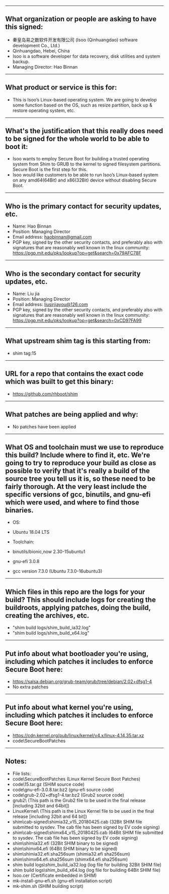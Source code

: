-------------------------------------------------------------------------------
What organization or people are asking to have this signed:
-------------------------------------------------------------------------------
- 秦皇岛易之数软件开发有限公司 (Isoo (Qinhuangdao) software development Co., Ltd.)
- Qinhuangdao, Hebei, China
- Isoo is a software developer for data recovery, disk utilities and system backup.
- Managing Director: Hao Binnan

-------------------------------------------------------------------------------
What product or service is this for:
-------------------------------------------------------------------------------
- This is Isoo’s Linux-based operating system. We are going to develop some function based on the OS, such as resize partition, back up & restore operating system, etc.

-------------------------------------------------------------------------------
What's the justification that this really does need to be signed for the whole world to be able to boot it:
-------------------------------------------------------------------------------
- Isoo wants to employ Secure Boot for building a trusted operating system from Shim to GRUB to the kernel to signed filesystem partitions. Secure Boot is the first step for this.
- Isoo would like customers to be able to run Isoo’s Linux-based system on any amd64(64Bit) and x86(32Bit) device without disabling Secure Boot.

-------------------------------------------------------------------------------
Who is the primary contact for security updates, etc.
-------------------------------------------------------------------------------
- Name: Hao Binnan
- Position: Managing Director
- Email address: haobinnan@gmail.com
- PGP key, signed by the other security contacts, and preferably also with signatures that are reasonably well known in the linux community: https://pgp.mit.edu/pks/lookup?op=get&search=0x79AFC78F

-------------------------------------------------------------------------------
Who is the secondary contact for security updates, etc.
-------------------------------------------------------------------------------
- Name: Liu jia
- Position: Managing Director
- Email address: liusirjiayou@126.com
- PGP key, signed by the other security contacts, and preferably also with signatures that are reasonably well known in the linux community: https://pgp.mit.edu/pks/lookup?op=get&search=0xCD97FA99

-------------------------------------------------------------------------------
What upstream shim tag is this starting from:
-------------------------------------------------------------------------------
- shim tag:15

-------------------------------------------------------------------------------
URL for a repo that contains the exact code which was built to get this binary:
-------------------------------------------------------------------------------
- https://github.com/rhboot/shim

-------------------------------------------------------------------------------
What patches are being applied and why:
-------------------------------------------------------------------------------
- No patches have been applied

-------------------------------------------------------------------------------
What OS and toolchain must we use to reproduce this build?  Include where to find it, etc.  We're going to try to reproduce your build as close as possible to verify that it's really a build of the source tree you tell us it is, so these need to be fairly thorough. At the very least include the specific versions of gcc, binutils, and gnu-efi which were used, and where to find those binaries.
-------------------------------------------------------------------------------
- OS: 
- Ubuntu 18.04 LTS

- Toolchain: 
- binutils/bionic,now 2.30-15ubuntu1
- gnu-efi 3.0.8
- gcc version 7.3.0 (Ubuntu 7.3.0-16ubuntu3)

-------------------------------------------------------------------------------
Which files in this repo are the logs for your build?   This should include logs for creating the buildroots, applying patches, doing the build, creating the archives, etc.
-------------------------------------------------------------------------------
- "shim build logs/shim_build_ia32.log"
- "shim build logs/shim_build_x64.log"

-------------------------------------------------------------------------------
Put info about what bootloader you're using, including which patches it includes to enforce Secure Boot here:
-------------------------------------------------------------------------------
- https://salsa.debian.org/grub-team/grub/tree/debian/2.02+dfsg1-4
- No extra patches

-------------------------------------------------------------------------------
Put info about what kernel you're using, including which patches it includes to enforce Secure Boot here:
-------------------------------------------------------------------------------
- https://cdn.kernel.org/pub/linux/kernel/v4.x/linux-4.14.35.tar.xz
- code\SecureBootPatches

-------------------------------------------------------------------------------
Notes:
-------------------------------------------------------------------------------
- File lists:
- code\SecureBootPatches                                 (Linux Kernel Secure Boot Patches)
- code\15.tar.gz                                         (SHIM source code)
- code\gnu-efi-3.0.8.tar.bz2                             (gnu-efi source code)
- code\grub-2.02+dfsg1-4.tar.bz2                         (Grub2 source code)
- grub2\                                                 (This path is the Grub2 file to be used in the final release [including 32bit and 64bit])
- LinuxKernel\                                           (This path is the Linux Kernel file to be used in the final release [including 32bit and 64 bit])
- shim\cab-signed\shimia32_v15_20180425.cab              (32Bit SHIM file submitted to sysdev. The cab file has been signed by EV code signing)
- shim\cab-signed\shimx64_v15_20180425.cab               (64Bit SHIM file submitted to sysdev. The cab file has been signed by EV code signing)
- shim\shimia32.efi                                      (32Bit SHIM binary to be signed)
- shim\shimx64.efi                                       (64Bit SHIM binary to be signed)
- shim\shimia32.efi.sha256sum                            (shimia32.efi sha256sum)
- shim\shimx64.efi.sha256sum                             (shimx64.efi sha256sum)
- shim build logs\shim_build_ia32.log                    (log file for building 32Bit SHIM file)
- shim build logs\shim_build_x64.log                     (log file for building 64Bit SHIM file)
- Isoo.cer                                               (Certificate embedded in SHIM)
- mk-install-gnu-efi.sh                                  (gnu-efi installation script)
- mk-shim.sh                                             (SHIM building script)

